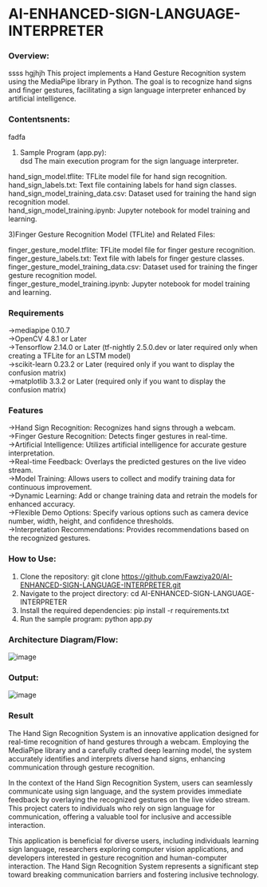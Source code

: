 # AI-ENHANCED-SIGN-LANGUAGE-INTERPRETER

### Overview:
ssss hgjhjh
This project implements a Hand Gesture Recognition system using the MediaPipe library in Python. The goal is to recognize hand signs and finger gestures, facilitating a sign language interpreter enhanced by artificial intelligence.

### Contentsnents:
fadfa
1) Sample Program (app.py):<br>dsd
The main execution program for the sign language interpreter.<br>


 hand_sign_model.tflite: TFLite model file for hand sign recognition.<br>
 hand_sign_labels.txt: Text file containing labels for hand sign classes.<br>
 hand_sign_model_training_data.csv: Dataset used for training the hand sign recognition model.<br>
 hand_sign_model_training.ipynb: Jupyter notebook for model training and learning.<br>

 3)Finger Gesture Recognition Model (TFLite) and Related Files:

 finger_gesture_model.tflite: TFLite model file for finger gesture recognition.<br>
 finger_gesture_labels.txt: Text file with labels for finger gesture classes.<br>
 finger_gesture_model_training_data.csv: Dataset used for training the finger gesture recognition model.<br>
 finger_gesture_model_training.ipynb: Jupyter notebook for model training and learning.<br>

### Requirements
->mediapipe 0.10.7<br>
->OpenCV 4.8.1 or Later<br>
->Tensorflow 2.14.0 or Later (tf-nightly 2.5.0.dev or later required only when creating a TFLite for an LSTM model)<br>
->scikit-learn 0.23.2 or Later (required only if you want to display the confusion matrix)<br>
->matplotlib 3.3.2 or Later (required only if you want to display the confusion matrix)<br>

### Features
->Hand Sign Recognition: Recognizes hand signs through a webcam.<br>
->Finger Gesture Recognition: Detects finger gestures in real-time.<br>
->Artificial Intelligence: Utilizes artificial intelligence for accurate gesture interpretation.<br>
->Real-time Feedback: Overlays the predicted gestures on the live video stream.<br>
->Model Training: Allows users to collect and modify training data for continuous improvement.<br>
->Dynamic Learning: Add or change training data and retrain the models for enhanced accuracy.<br>
->Flexible Demo Options: Specify various options such as camera device number, width, height, and confidence thresholds.<br>
->Interpretation Recommendations: Provides recommendations based on the recognized gestures.<br>

### How to Use:
1) Clone the repository: git clone https://github.com/Fawziya20/AI-ENHANCED-SIGN-LANGUAGE-INTERPRETER.git<br>
2) Navigate to the project directory: cd AI-ENHANCED-SIGN-LANGUAGE-INTERPRETER<br>
3) Install the required dependencies: pip install -r requirements.txt<br>
4) Run the sample program: python app.py<br>

### Architecture Diagram/Flow:
![image](https://github.com/Fawziya20/AI-ENHANCED-SIGN-LANGUAGE-INTERPRETER/assets/75235022/8cd6f8d2-66c7-4bea-bda9-567714dd83f5)


### Output:
![image](https://github.com/Fawziya20/AI-ENHANCED-SIGN-LANGUAGE-INTERPRETER/assets/75235022/107c9d21-b8f8-4850-a93f-7a21b74b269d)


### Result
The Hand Sign Recognition System is an innovative application designed for real-time recognition of hand gestures through a webcam. Employing the MediaPipe library and a carefully crafted deep learning model, the system accurately identifies and interprets diverse hand signs, enhancing communication through gesture recognition.<br>

In the context of the Hand Sign Recognition System, users can seamlessly communicate using sign language, and the system provides immediate feedback by overlaying the recognized gestures on the live video stream. This project caters to individuals who rely on sign language for communication, offering a valuable tool for inclusive and accessible interaction.<br>

This application is beneficial for diverse users, including individuals learning sign language, researchers exploring computer vision applications, and developers interested in gesture recognition and human-computer interaction. The Hand Sign Recognition System represents a significant step toward breaking communication barriers and fostering inclusive technology.<br>
